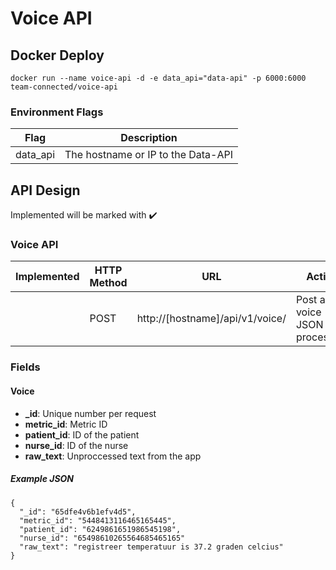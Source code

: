 # Voice API
## Docker Deploy
```docker run --name voice-api -d -e data_api="data-api" -p 6000:6000 team-connected/voice-api```

### Environment Flags
| Flag | Description |
| ------------- | ------------- |
| data_api | The hostname or IP to the Data-API |


## API Design
Implemented will be marked with :heavy_check_mark:

### Voice API
| Implemented | HTTP Method | URL | Action |
| ------------- | ------------- | ------------- | ------------- |
|  | POST | http://[hostname]/api/v1/voice/ | Post a voice JSON for processing |


### Fields
#### Voice
* **_id**: Unique number per request
* **metric_id**: Metric ID
* **patient_id**: ID of the patient
* **nurse_id**: ID of the nurse
* **raw_text**: Unproccessed text from the app

##### Example JSON
```
{
  "_id": "65dfe4v6b1efv4d5",
  "metric_id": "5448413116465165445",
  "patient_id": "6249861651986545198",
  "nurse_id": "65498610265564685465165"
  "raw_text": "registreer temperatuur is 37.2 graden celcius"
}
```

